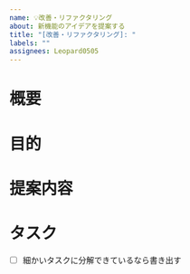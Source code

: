 ```yaml
---
name: 💡改善・リファクタリング
about: 新機能のアイデアを提案する
title: "[改善・リファクタリング]: "
labels: ""
assignees: Leopard0505
---
```


# 概要

# 目的

# 提案内容

# タスク

- [ ] 細かいタスクに分解できているなら書き出す
